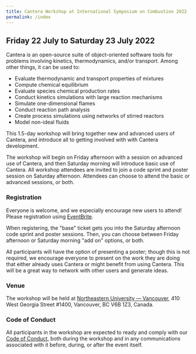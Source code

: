 ```yaml
---
title: Cantera Workshop at International Symposium on Combustion 2022
permalink: /index
---
```


## Friday 22 July to Saturday 23 July 2022

Cantera is an open-source suite of object-oriented software tools for problems involving kinetics, thermodynamics, and/or transport. Among other things, it can be used to:

* Evaluate thermodynamic and transport properties of mixtures
* Compute chemical equilibrium
* Evaluate species chemical production rates
* Conduct kinetics simulations with large reaction mechanisms
* Simulate one-dimensional flames
* Conduct reaction path analysis
* Create process simulations using networks of stirred reactors
* Model non-ideal fluids

This 1.5-day workshop will bring together new and advanced users of Cantera, and introduce all to getting involved with with Cantera development. 

The workshop will begin on Friday afternoon with a session on advanced use of Cantera, and then Saturday morning will introduce basic use of Cantera. All workshop attendees are invited to join a code sprint and poster session on Saturday afternoon. Attendees can choose to attend the basic or advanced sessions, or both.

### Registration

Everyone is welcome, and we especially encourage new users to attend! Please registration using [EventBrite](https://www.eventbrite.com/e/cantera-workshop-at-the-39th-international-symposium-on-combustion-tickets-278311094977).

When registering, the "base" ticket gets you into the Saturday afternoon code sprint and poster sessions. Then, you can choose between Friday afternoon or Saturday morning "add on" options, or both.

All participants will have the option of presenting a poster; though this is not required, we encourage everyone to present on the work they are doing that either already uses Cantera or might benefit from using Cantera. This will be a great way to network with other users and generate ideas.

### Venue

The workshop will be held at [Northeastern University — Vancouver](https://g.page/NortheasternVAN?share), 410 West Georgia Street #1400, Vancouver, BC V6B 1Z3, Canada.

### Code of Conduct

All participants in the workshop are expected to ready and comply with our [Code of Conduct](code-of-conduct.md), both during the workshop and in any communications associated with it before, during, or after the event itself.
